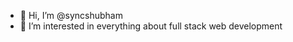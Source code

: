 - 👋 Hi, I’m @syncshubham
- 👀 I’m interested in everything about full stack web development


<!---
syncshubham/syncshubham is a ✨ special ✨ repository because its `README.md` (this file) appears on your GitHub profile.
You can click the Preview link to take a look at your changes.
--->
